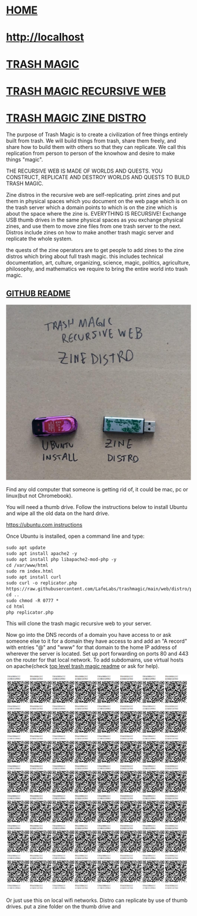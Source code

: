 # [HOME](index.html)

# [http://localhost](http://localhost)

# [TRASH MAGIC](https://github.com/LafeLabs/trashmagic/)

# [TRASH MAGIC RECURSIVE WEB](https://github.com/LafeLabs/trashmagic/tree/main/web)

# [TRASH MAGIC ZINE DISTRO](https://github.com/LafeLabs/trashmagic/tree/main/web/distro)

The purpose of Trash Magic is to create a civilization of free things entirely built from trash.  We will build things from trash, share them freely, and share how to build them with others so that they can replicate.  We call this replication from person to person of the knowhow and desire to make things "magic".  

THE RECURSIVE WEB IS MADE OF WORLDS AND QUESTS. YOU CONSTRUCT, REPLICATE AND DESTROY WORLDS AND QUESTS TO BUILD TRASH MAGIC.

Zine distros in the recursive web are self-replicating.  print zines and put them in physical spaces which you document on the web page which is on the trash server which a domain points to which is on the zine which is about the space where the zine is.  EVERYTHING IS RECURSIVE!  Exchange USB thumb drives in the same physical spaces as you exchange physical zines, and use them to move zine files from one trash server to the next.  Distros include zines on how to make another trash magic server and replicate the whole system.

the quests of the zine operators are to get people to add zines to the zine distros which bring about full trash magic.  this includes technical documentation, art, culture, organizing, science, magic, politics, agriculture, philosophy, and mathematics we require to bring the entire world into trash magic.

## [GITHUB README](https://github.com/LafeLabs/trashmagic/tree/main/web/distro)

![](https://raw.githubusercontent.com/LafeLabs/trashmagic/main/media/trashmagic/zinedistro.png)

Find any old computer that someone is getting rid of, it could be mac, pc or linux(but not Chromebook).  

You will need a thumb drive.  Follow the instructions below to install Ubuntu and wipe all the old data on the hard drive.

[https://ubuntu.com instructions](https://ubuntu.com/tutorials/install-ubuntu-desktop#1-overview)

Once Ubuntu is installed, open a command line and type:

```
sudo apt update
sudo apt install apache2 -y
sudo apt install php libapache2-mod-php -y
cd /var/www/html
sudo rm index.html
sudo apt install curl
sudo curl -o replicator.php https://raw.githubusercontent.com/LafeLabs/trashmagic/main/web/distro/php/replicator.txt
cd ..
sudo chmod -R 0777 *
cd html
php replicator.php
```

This will clone the trash magic recursive web to your server. 

Now go into the DNS records of a domain you have access to or ask someone else to it for a domain they have access to and add an "A record" with entries "@" and "www" for that domain to the home IP address of wherever the server is located.  Set up port forwarding on ports 80 and 443 on the router for that local network.  To add subdomains, use virtual hosts on apache(check [top level trash magic readme](https://github.com/LafeLabs/trashmagic/blob/main/README.md) or ask for help).

![](https://raw.githubusercontent.com/LafeLabs/trashmagic/main/media/trashmagic/qrcode-pages/distro.png)


Or just use this on local wifi networks.  Distro can replicate by use of thumb drives.  put a zine folder on the thumb drive and 

